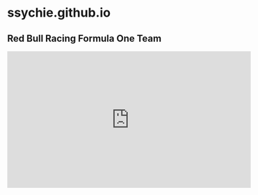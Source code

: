 # ssychie.github.io

## Red Bull Racing Formula One Team


<iframe width="560" height="315" src="https://www.youtube.com/embed/WVJ27AkhTA4?si=WHLrq-XT0JL5K45H&amp;controls=0" title="YouTube video player" frameborder="0" allow="accelerometer; autoplay; clipboard-write; encrypted-media; gyroscope; picture-in-picture; web-share" allowfullscreen></iframe>



